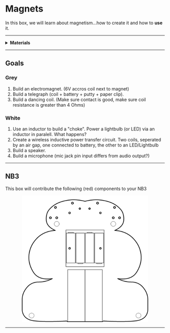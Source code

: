 # Magnets

In this box, we will learn about magnetism...how to create it and how to **use** it.

----

<details><summary><b>Materials</b></summary><p>

Contents|Description| # |Data|Link|
:-------|:----------|:-:|:--:|:--:|
Inductor|1 mH torroidal inductor|1|[-D-](_data/datasheets/inductor_torroidal.pdf)|[-L-](https://uk.farnell.com/bourns/2124-v-rc/inductor-1000uh-15-1-3a-toroid/dp/1929753)
Magnet wire|Narrow gaurge epoxy insulated (1 m)|1|-|-
Bolt|12 mm long M4 hex bolt (stainless steel)|1|-|-
Paper Clip|26 mm zinc coated steel clip|1|-|-
Magnet|Neodymium disc (8 mm x 3 mm)|2|-|[-L-](https://uk.farnell.com/duratool/d01766/magnets-rare-earth-8-x-3mm-pk10/dp/1888095)
USB sound card|USB to 3.5 mm Audio out/in|1|-|[-L-](https://www.amazon.co.uk/UGREEN-Headphone-Microphone-Raspberry-Ultrabook/dp/B01N905VOY/ref=sr_1_5)
Stereo plug terminal|3.5 mm plug to screw terminal|2|-|[-L-](https://www.amazon.co.uk/dp/B07MNYBFL9/ref=sspa_dk_detail_1)

</p></details>

----

## Goals

### Grey

1. Build an electromagnet. (6V accros coil next to magnet)
2. Build a telegraph (coil + battery + putty + paper clip).
3. Build a dancing coil. (Make sure contact is good, make sure coil resistance is greater than 4 Ohms)

### White

1. Use an inductor to build a "choke". Power a lightbulb (or LED) via an inductor in paralell. What happens?
2. Create a wireless inductive power transfer circuit. Two coils, seperated by an air gap, one connected to battery, the other to an LED/Lightbulb
3. Build a speaker.
4. Build a microphone (mic jack pin input differs from audio output?)


----

## NB3

This box will contribute the following (red) components to your NB3

<p align="center">
<img src="_data/images/NB3_magnets.png" alt="NB3 stage" width="400" height="400">
<p>

----
